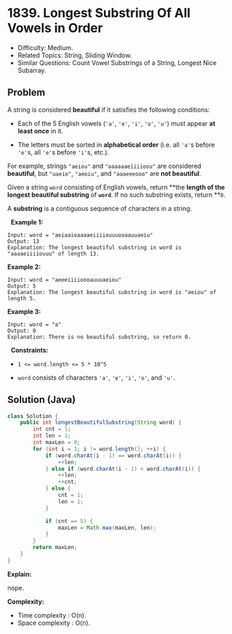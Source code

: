 # 1839. Longest Substring Of All Vowels in Order

- Difficulty: Medium.
- Related Topics: String, Sliding Window.
- Similar Questions: Count Vowel Substrings of a String, Longest Nice Subarray.

## Problem

A string is considered **beautiful** if it satisfies the following conditions:


	
- Each of the 5 English vowels (```'a'```, ```'e'```, ```'i'```, ```'o'```, ```'u'```) must appear **at least once** in it.
	
- The letters must be sorted in **alphabetical order** (i.e. all ```'a'```s before ```'e'```s, all ```'e'```s before ```'i'```s, etc.).


For example, strings ```"aeiou"``` and ```"aaaaaaeiiiioou"``` are considered **beautiful**, but ```"uaeio"```, ```"aeoiu"```, and ```"aaaeeeooo"``` are **not beautiful**.

Given a string ```word``` consisting of English vowels, return **the **length of the longest beautiful substring** of **```word```**. If no such substring exists, return **```0```.

A **substring** is a contiguous sequence of characters in a string.

 
**Example 1:**

```
Input: word = "aeiaaioaaaaeiiiiouuuooaauuaeiu"
Output: 13
Explanation: The longest beautiful substring in word is "aaaaeiiiiouuu" of length 13.
```

**Example 2:**

```
Input: word = "aeeeiiiioooauuuaeiou"
Output: 5
Explanation: The longest beautiful substring in word is "aeiou" of length 5.
```

**Example 3:**

```
Input: word = "a"
Output: 0
Explanation: There is no beautiful substring, so return 0.
```

 
**Constraints:**


	
- ```1 <= word.length <= 5 * 10^5```
	
- ```word``` consists of characters ```'a'```, ```'e'```, ```'i'```, ```'o'```, and ```'u'```.



## Solution (Java)

```java
class Solution {
    public int longestBeautifulSubstring(String word) {
        int cnt = 1;
        int len = 1;
        int maxLen = 0;
        for (int i = 1; i != word.length(); ++i) {
            if (word.charAt(i - 1) == word.charAt(i)) {
                ++len;
            } else if (word.charAt(i - 1) < word.charAt(i)) {
                ++len;
                ++cnt;
            } else {
                cnt = 1;
                len = 1;
            }

            if (cnt == 5) {
                maxLen = Math.max(maxLen, len);
            }
        }
        return maxLen;
    }
}
```

**Explain:**

nope.

**Complexity:**

* Time complexity : O(n).
* Space complexity : O(n).
